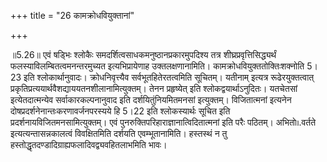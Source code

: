 +++
title = "26 कामक्रोधवियुक्तानां"

+++
  
  
॥5.26॥ एवं षड्भिः श्लोकैः समदर्शित्वसाधकमनुष्ठानप्रकारमुपदिश्य तत्र
शीघ्रप्रवृत्तिसिद्ध्यर्थं फलस्याविलम्बितत्वमनन्तरमुच्यत इत्यभिप्रायेणाह
उक्तलक्षणानामिति। कामक्रोधवियुक्ततोक्तिःशक्नोति 5।23 इति
श्लोकार्थानुवादः। क्रोधनिवृत्त्यैव सर्वभूतहितेरतत्वमिति सूचितम्। यतीनाम्
इत्यत्र रूढेरयुक्तत्वात् प्रकृतिप्रत्ययार्थवैशद्याययतनशीलानामित्युक्तम्।
तेनन प्रहृष्येत् इति श्लोकद्वयार्थाऽनुदितः। यतचेतसां इत्येतदात्मन्येव
सर्वाकारकल्पनानुवाद इति दर्शयितुंनियमितमनसां इत्युक्तम्। विजितात्मनां
इत्यनेन दोषप्रदर्शनेनान्तःकरणावर्जनपरस्यये हि 5।22 इति श्लोकस्यार्थः
सूचित इति प्रदर्शनायविजितमनसामित्युक्तम्। एवं
पुनरुक्तिपरिहाराज्ञानात्विदितात्मनां इति परैः पठितम्। अभितो৷৷.वर्तते
इत्यत्यन्तासन्नकालत्वं विवक्षितमिति दर्शयति एवम्भूतानामिति। हस्तस्थं न तु
हस्तोद्धृतदण्डादिग्राह्यफलादिवद्व्यवहितलाभमिति भावः।  
  
